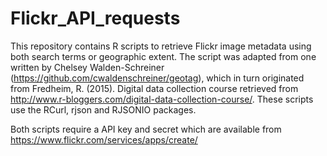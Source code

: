 # Flickr_API_requests
This repository contains R scripts to retrieve Flickr image metadata using both search terms or geographic extent.
The script was adapted from one written by Chelsey Walden-Schreiner (https://github.com/cwaldenschreiner/geotag), which in turn originated
from Fredheim, R. (2015). Digital data collection course retrieved from http://www.r-bloggers.com/digital-data-collection-course/. 
These scripts use the RCurl, rjson and RJSONIO packages.

Both scripts require a API key and secret which are available from https://www.flickr.com/services/apps/create/
